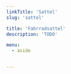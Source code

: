 ```yaml
---
linkTitle: 'Sattel'
slug: 'sattel'

title: 'Fahrradsattel' 
description: 'TODO'

menu:
  - aside


---
```

